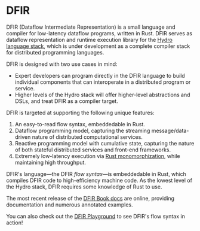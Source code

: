 # DFIR

DFIR (Dataflow Intermediate Representation) is a small language and compiler for low-latency
dataflow programs, written in Rust. DFIR serves as dataflow representation and runtime execution library for the
[Hydro language stack](https://hydro.run/docs/dfir/ecosystem), which is under development
as a complete compiler stack for distributed programming languages.

DFIR is designed with two use cases in mind:
  - Expert developers can program directly in the DFIR language to build individual components that can interoperate in a distributed program or service.
  - Higher levels of the Hydro stack will offer higher-level abstractions and DSLs, and treat DFIR as a compiler target.

DFIR is targeted at supporting the following unique features:
  1. An easy-to-read flow syntax, embeddedable in Rust.
  2. Dataflow programming model, capturing the streaming message/data-driven nature of distributed computational services.
  3. Reactive programming model with cumulative state, capturing the nature of both stateful distributed services and front-end frameworks.
  4. Extremely low-latency execution via [Rust monomorphization](https://rustc-dev-guide.rust-lang.org/backend/monomorph.html), while maintaining high throughput.

DFIR's language—the DFIR *flow syntax*—is embeddedable in Rust, which compiles DFIR code to high-efficiency machine code.
As the lowest level of the Hydro stack, DFIR requires some knowledge of Rust to use.

The most recent release of the [DFIR Book docs](https://hydro.run/docs/dfir/#this-book) are online, providing documentation and numerous annotated examples.

You can also check out the [DFIR Playground](https://hydro.run/playground) to see DFIR's flow syntax in action!

